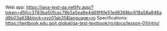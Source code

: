 Web app: https://java-test-qa.netlify.app/?token=d5fcc3783ba50fcac78b5a5ea8e4d69f6fe51ed8368bc618a58a846ad8b03a63&block=xyz01ab35&language=ro
Specifications: https://textbook.edu.goit.global/qa-test-textbook/ro/docs/lesson-01/intro/
